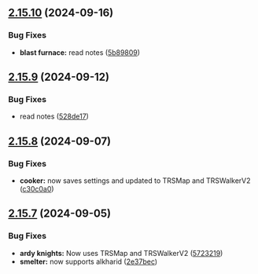 ## [2.15.10](https://github.com/Torwent/wasp-free/compare/v2.15.9...v2.15.10) (2024-09-16)


### Bug Fixes

* **blast furnace:** read notes ([5b89809](https://github.com/Torwent/wasp-free/commit/5b8980971f7aaa64b9d0dc1070d48799482d93a4))



## [2.15.9](https://github.com/Torwent/wasp-free/compare/v2.15.8...v2.15.9) (2024-09-12)


### Bug Fixes

* read notes ([528de17](https://github.com/Torwent/wasp-free/commit/528de173499c3d6c60cf13328dd4f060368beb0b))



## [2.15.8](https://github.com/Torwent/wasp-free/compare/v2.15.7...v2.15.8) (2024-09-07)


### Bug Fixes

* **cooker:** now saves settings and updated to TRSMap and TRSWalkerV2 ([c30c0a0](https://github.com/Torwent/wasp-free/commit/c30c0a08a7a0a2dda52b0cf15585214452294a87))



## [2.15.7](https://github.com/Torwent/wasp-free/compare/v2.15.6...v2.15.7) (2024-09-05)


### Bug Fixes

* **ardy knights:** Now uses TRSMap and TRSWalkerV2 ([5723219](https://github.com/Torwent/wasp-free/commit/5723219b7ae2f2cba40cf3dca32ef879f07946a4))
* **smelter:** now supports alkharid ([2e37bec](https://github.com/Torwent/wasp-free/commit/2e37becaa9ea73da57a6ccabd56dd2043bf699d0))



